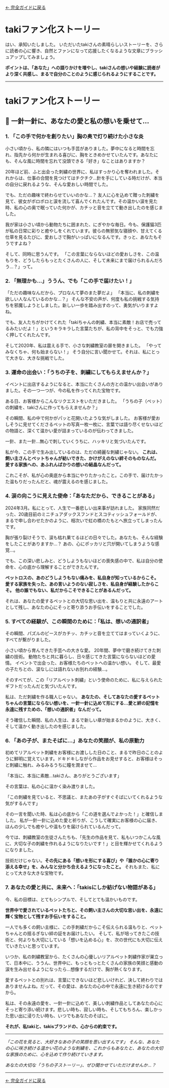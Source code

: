 [← 完全ガイドに戻る](../takis_complete_guide.md)

# takiファン化ストーリー

はい、承知いたしました。
いただいたtakiさんの素晴らしいストーリーを、さらに読者の心に響き、自然とファンになって応援したくなるような文章にブラッシュアップしてみましょう。

**ポイントは、「あなた」への語りかけを増やし、takiさんの想いや経験に読者がより深く共感し、まるで自分のことのように感じられるようにすることです。**

---

# takiファン化ストーリー

## 🧵 一針一針に、あなたの愛と私の想いを乗せて…

### 1. 「この手で何かを創りたい」胸の奥で灯り続けた小さな炎

小さい頃から、私の隣にはいつも手芸がありました。夢中になると時間を忘れ、指先から何かが生まれる喜びに、胸をときめかせていたんです。あなたにも、そんな風に時間を忘れて没頭できる「好き」なことはありますか？

20年ほど前、ふと出会った刺繍の世界に、私はすっかり心を奪われました。それからは、仕事の合間を見つけてはチクチク…針を手にしている時だけが、本当の自分に戻れるような、そんな愛おしい時間でした。

でも、ただの趣味で終わらせていいのかな…？
友人に心を込めて贈った刺繍を見て、彼女がポロポロと涙を流して喜んでくれたんです。その温かい涙を見た時、私の心の奥で眠っていた何かが、カチッと音を立てて動き出したのを感じました。

我が家は小さい頃から動物たちに囲まれた、にぎやかな毎日。今も、保護猫3匹が私の日常に彩りと癒やしをくれています。彼らの無邪気な寝顔や、甘えてくる仕草を見るたびに、愛おしさで胸がいっぱいになるんです。きっと、あなたもそうですよね？

そして、同時に思うんです。
「この言葉にならないほどの愛おしさを、この温もりを、どうしたらもっとたくさんの人に、そして未来にまで届けられるんだろう…？」って。

### 2. 「無理かも…」ううん、でも「この手で届けたい！」

「ただの趣味なんだから、プロなんて夢のまた夢だよ」
「本当に、私の刺繍を欲しい人なんているのかな…？」
そんな不安の声が、何度も私の挑戦する気持ちを邪魔しようとしました。新しい一歩を踏み出すのって、勇気がいりますよね。

でも、友人たちがかけてくれた「takiちゃんの刺繍、本当に素敵！お店で売ってるみたいだよ！」というキラキラした言葉たちが、私の背中をそっと、でも力強く押してくれたんです。

そして2020年、私は震える手で、小さな刺繍教室の扉を開きました。
「やってみなくちゃ、何も始まらない！」
そう自分に言い聞かせて。それは、私にとって大きな、大きな挑戦でした。

### 3. 運命の出会い：「うちの子を、刺繍にしてもらえませんか？」

イベントに出店するようになると、本当にたくさんの方との温かい出会いがありました。その一つ一つが、今の私を作ってくれた宝物です。

ある日、お客様からこんなリクエストをいただきました。
「うちの子（ペット）の刺繍を、takiさんに作ってもらえませんか？」

その瞬間、私の中で何かがパッと花開いたような気がしました。
お客様が愛おしそうに見せてくださるペットの写真一枚一枚に、言葉では語り尽くせないほどの物語と、深くて温かい愛が詰まっているのが伝わってきました。

一針、また一針…無心で刺していくうちに、ハッキリと気づいたんです。

私が今、この手で生み出しているのは、ただの綺麗な刺繍じゃない。
**これは、飼い主さんとペットちゃんが紡いできた、かけがえのない絆そのものなんだ。**
**愛する家族への、あふれんばかりの想いの結晶なんだって。**

これこそが、私が心の奥底から本当にやりたかったこと。この手で、届けたかった温もりだったんだと、魂が震えるのを感じました。

### 4. 涙の向こうに見えた使命：「あなただから、できることがある」

2024年3月。私にとって、人生で一番悲しい出来事が訪れました。
家族同然だった、20歳目前のミニチュアダックスフンドとスコティッシュフォールドが、まるで申し合わせたかのように、相次いで虹の橋のたもとへ旅立ってしまったんです。

胸が張り裂けそうで、涙も枯れ果てるほどの日々でした。あなたも、そんな経験をしたことがありますか…？ あの、心にポッカリと穴が開いてしまうような感覚…。

でも、この深い悲しみと、どうしようもないほどの喪失感の中で、私は自分の使命を、心の底から理解することができたんです。

**ペットロスの、あのどうしようもない痛みを、私自身が知っているからこそ。**
**愛する家族を失った、あの言いようのない寂しさを、私自身が経験したからこそ。**
**他の誰でもない、私だからこそできることがあるんだって。**

それは、あなたの愛するペットとの大切な思い出を、温もりと共に永遠のアートとして残し、あなたの心にそっと寄り添うお手伝いをすることでした。

### 5. すべての経験が、この瞬間のために：「私は、想いの通訳者」

その瞬間、パズルのピースがカチッ、カチッと音を立ててはまっていくように、すべてが繋がりました。

小さい頃から育んできた手芸への大きな愛。
20年間、夢中で磨き続けてきた刺繍の技術。
動物たちと共に暮らし、日々感じてきた言葉にならないほどの愛情。
イベントで出会った、お客様たちのペットへの温かい想い。
そして、最愛の子たちとの、涙なしには語れないお別れの経験…。

そのすべてが、この「リアルペット刺繍」という使命のために、私に与えられたギフトだったんだと気づいたんです。

私は、ただ刺繍を作る職人じゃない。
**あなたの、そしてあなたの愛するペットちゃんの言葉にならない想いを、一針一針に込めて形にする…愛と絆の記憶を永遠に残すための、「想いの通訳者」なんだって。**

そう確信した瞬間、私の人生は、まるで新しい章が始まるかのように、大きく、そして温かく動き出したのを感じました。

### 6. 「あの子が、またそばに…」あなたの笑顔が、私の原動力

初めてリアルペット刺繍をお客様にお渡しした日のこと、まるで昨日のことのように鮮明に覚えています。ドキドキしながら作品をお見せすると、お客様はそっと刺繍に触れ、みるみるうちに瞳を潤ませて…

「本当に、本当に素敵…takiさん、ありがとうございます」

その言葉は、私の心に温かく染み渡りました。

「この刺繍を見ていると、不思議と、またあの子がすぐそばにいてくれるような気がするんです」

その一言を聞いた時、私は心の底から「この道を選んでよかった！」と確信しました。
私が一針一針に込めた愛と祈りが、こうして確実にお客様の心に届き、ほんの少しでも癒やしや温もりを届けられているんだって。

今では、刺繍教室の生徒さんたちも、「先生の作品を見て、私もいつかこんな風に、大切な子の刺繍を作れるようになりたいです！」と目を輝かせてくれるようになりました。

技術だけじゃない。**その先にある「想いを形にする喜び」や「誰かの心に寄り添える幸せ」を、みんなと分かち合えるようになったこと。** それもまた、私にとって大きな大きな宝物です。

### 7. あなたの愛と共に、未来へ：「takisにしか紡げない物語がある」

今、私の目標は、とてもシンプルで、そしてとても温かいものです。

**世界中で愛されているペットたちと、その飼い主さんの大切な思い出を、永遠に輝く宝物として残すお手伝いをすること。**

一人でも多くの飼い主様に、この手刺繍だからこそ伝えられる温もりと、ペットちゃんとの揺るぎない絆の証をお届けしたい。
そして、私が培ってきたこの技術と、何よりも大切にしている「想いを込める心」を、次の世代にも大切に伝えていきたいと思っています。

いつか、私の刺繍教室から、たくさんの心優しいリアルペット刺繍作家が巣立って、日本中に、ううん、世界中に、もっともっとたくさんの家族の笑顔と感動の涙を生み出せるようになったら…想像するだけで、胸が熱くなります。

愛するペットとの別れは、言葉にできないほど悲しいけれど、決して終わりではありませんよね。だって、その愛は、あなたの心の中で永遠に生き続けるのですから。

私は、その永遠の愛を、一針一針に込めて、美しい刺繍作品としてあなたの心にそっと寄り添い続けます。悲しい時も、寂しい時も、そしてもちろん、楽しかった思い出に浸りたい時も、いつでもあなたのそばに。

**それが、私takiと、takisブランドの、心からの約束です。**

---

*「この花を見ると、大好きなあの子の笑顔を思い出すんです」*
*そんな、あなたの心に咲き続ける温かい花のような刺繍を、これからもあなたと、あなたの大切な家族のために、心を込めて作り続けていきます。*

*あなたの大切な「うちの子ストーリー」、ぜひ聞かせていただけませんか…？*

---

[← 完全ガイドに戻る](../takis_complete_guide.md) 